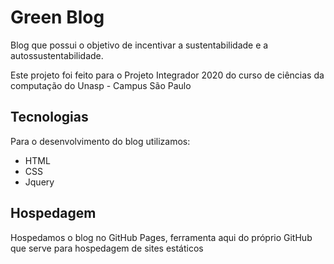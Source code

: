 # Green Blog
Blog que possui o objetivo de incentivar a sustentabilidade e a autossustentabilidade.

Este projeto foi feito para o Projeto Integrador 2020 do curso de ciências da computação do Unasp - Campus São Paulo

## Tecnologias

Para o desenvolvimento do blog utilizamos:

- HTML
- CSS
- Jquery

## Hospedagem

Hospedamos o blog no GitHub Pages, ferramenta aqui do próprio GitHub que serve para hospedagem de sites estáticos 
